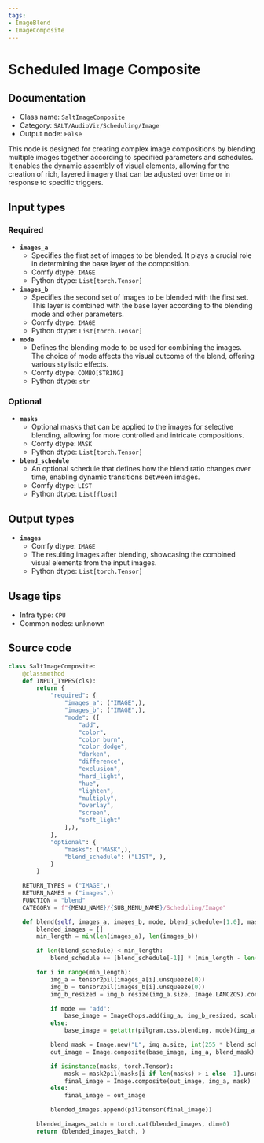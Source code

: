 ```yaml
---
tags:
- ImageBlend
- ImageComposite
---
```


# Scheduled Image Composite
## Documentation
- Class name: `SaltImageComposite`
- Category: `SALT/AudioViz/Scheduling/Image`
- Output node: `False`

This node is designed for creating complex image compositions by blending multiple images together according to specified parameters and schedules. It enables the dynamic assembly of visual elements, allowing for the creation of rich, layered imagery that can be adjusted over time or in response to specific triggers.
## Input types
### Required
- **`images_a`**
    - Specifies the first set of images to be blended. It plays a crucial role in determining the base layer of the composition.
    - Comfy dtype: `IMAGE`
    - Python dtype: `List[torch.Tensor]`
- **`images_b`**
    - Specifies the second set of images to be blended with the first set. This layer is combined with the base layer according to the blending mode and other parameters.
    - Comfy dtype: `IMAGE`
    - Python dtype: `List[torch.Tensor]`
- **`mode`**
    - Defines the blending mode to be used for combining the images. The choice of mode affects the visual outcome of the blend, offering various stylistic effects.
    - Comfy dtype: `COMBO[STRING]`
    - Python dtype: `str`
### Optional
- **`masks`**
    - Optional masks that can be applied to the images for selective blending, allowing for more controlled and intricate compositions.
    - Comfy dtype: `MASK`
    - Python dtype: `List[torch.Tensor]`
- **`blend_schedule`**
    - An optional schedule that defines how the blend ratio changes over time, enabling dynamic transitions between images.
    - Comfy dtype: `LIST`
    - Python dtype: `List[float]`
## Output types
- **`images`**
    - Comfy dtype: `IMAGE`
    - The resulting images after blending, showcasing the combined visual elements from the input images.
    - Python dtype: `List[torch.Tensor]`
## Usage tips
- Infra type: `CPU`
- Common nodes: unknown


## Source code
```python
class SaltImageComposite:
    @classmethod
    def INPUT_TYPES(cls):
        return {
            "required": {
                "images_a": ("IMAGE",),
                "images_b": ("IMAGE",),
                "mode": ([
                    "add",
                    "color",
                    "color_burn",
                    "color_dodge",
                    "darken",
                    "difference",
                    "exclusion",
                    "hard_light",
                    "hue",
                    "lighten",
                    "multiply",
                    "overlay",
                    "screen",
                    "soft_light"
                ],),
            },
            "optional": {
                "masks": ("MASK",),
                "blend_schedule": ("LIST", ),
            }
        }

    RETURN_TYPES = ("IMAGE",)
    RETURN_NAMES = ("images",)
    FUNCTION = "blend"
    CATEGORY = f"{MENU_NAME}/{SUB_MENU_NAME}/Scheduling/Image"

    def blend(self, images_a, images_b, mode, blend_schedule=[1.0], masks=None):
        blended_images = []
        min_length = min(len(images_a), len(images_b))

        if len(blend_schedule) < min_length:
            blend_schedule += [blend_schedule[-1]] * (min_length - len(blend_schedule))

        for i in range(min_length):
            img_a = tensor2pil(images_a[i].unsqueeze(0))
            img_b = tensor2pil(images_b[i].unsqueeze(0))
            img_b_resized = img_b.resize(img_a.size, Image.LANCZOS).convert(img_a.mode)

            if mode == "add":
                base_image = ImageChops.add(img_a, img_b_resized, scale=2.0, offset=int(255 * (1 - blend_schedule[i])))
            else:
                base_image = getattr(pilgram.css.blending, mode)(img_a, img_b_resized)

            blend_mask = Image.new("L", img_a.size, int(255 * blend_schedule[i]))
            out_image = Image.composite(base_image, img_a, blend_mask)

            if isinstance(masks, torch.Tensor):
                mask = mask2pil(masks[i if len(masks) > i else -1].unsqueeze(0)).resize(img_a.size, Image.LANCZOS).convert("L")
                final_image = Image.composite(out_image, img_a, mask)
            else:
                final_image = out_image

            blended_images.append(pil2tensor(final_image))

        blended_images_batch = torch.cat(blended_images, dim=0)
        return (blended_images_batch, )

```
